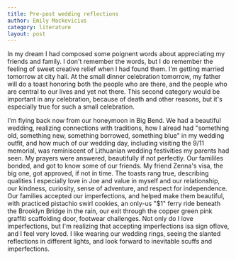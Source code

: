```yaml
---
title: Pre-post wedding reflections
author: Emily Mackevicius
category: literature
layout: post
---
```


In my dream I had composed some poignent words about appreciating my friends and family. I don't remember the words, but I do remember the feeling of sweet creative relief when I had found them. I'm getting married tomorrow at city hall. At the small dinner celebration tomorrow, my father will do a toast honoring both the people who are there, and the people who are central to our lives and yet not there. This second category would be important in any celebration, because of death and other reasons, but it's especially true for such a small celebration. 

I'm flying back now from our honeymoon in Big Bend. We had a beautiful wedding, realizing connections with traditions, how I alread had "something old, something new, something borrowed, something blue" in my wedding outfit, and how much of our wedding day, including visiting the 9/11 memorial, was reminiscent of Lithuanian wedding festivities my parents had seen. My prayers were answered, beautifully if not perfectly. Our famililes bonded, and got to know some of our friends. My friend Zenna's visa, the big one, got approved, if not in time. The toasts rang true, describing qualities I especially love in Joe and value in myself and our relationship, our kindness, curiosity, sense of adventure, and respect for independence. Our families accepted our imperfections, and helped make them beautiful, with practiced pistachio swirl cookies, an only-us "$1" ferry ride beneath the Brooklyn Bridge in the rain, our exit through the copper green pink graffiti scaffolding door, footwear challenges. Not only do I love imperfections, but I'm realizing that accepting imperfections isa sign oflove, and I feel very loved. I like wearing our wedding rings, seeing the slanted reflections in different lights, and look forward to inevitable scuffs and imperfections. 
